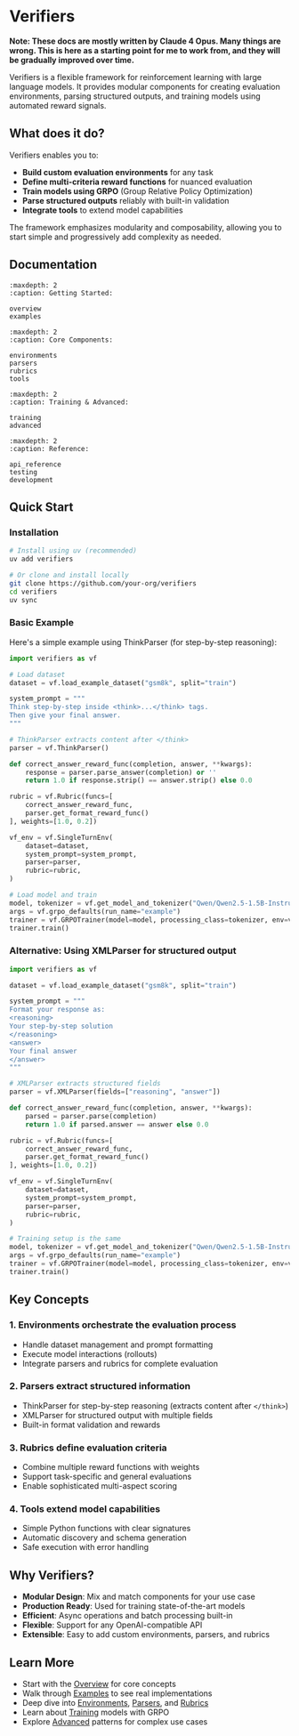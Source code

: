 # Verifiers

**Note: These docs are mostly written by Claude 4 Opus. Many things are wrong. This is here as a starting point for me to work from, and they will be gradually improved over time.**

Verifiers is a flexible framework for reinforcement learning with large language models. It provides modular components for creating evaluation environments, parsing structured outputs, and training models using automated reward signals.

## What does it do?

Verifiers enables you to:

- **Build custom evaluation environments** for any task
- **Define multi-criteria reward functions** for nuanced evaluation  
- **Train models using GRPO** (Group Relative Policy Optimization)
- **Parse structured outputs** reliably with built-in validation
- **Integrate tools** to extend model capabilities

The framework emphasizes modularity and composability, allowing you to start simple and progressively add complexity as needed.

## Documentation

```{toctree}
:maxdepth: 2
:caption: Getting Started:

overview
examples
```

```{toctree}
:maxdepth: 2
:caption: Core Components:

environments
parsers
rubrics
tools
```

```{toctree}
:maxdepth: 2
:caption: Training & Advanced:

training
advanced
```

```{toctree}
:maxdepth: 2
:caption: Reference:

api_reference
testing
development
```

## Quick Start

### Installation

```bash
# Install using uv (recommended)
uv add verifiers

# Or clone and install locally
git clone https://github.com/your-org/verifiers
cd verifiers
uv sync
```

### Basic Example

Here's a simple example using ThinkParser (for step-by-step reasoning):

```python
import verifiers as vf

# Load dataset 
dataset = vf.load_example_dataset("gsm8k", split="train")

system_prompt = """
Think step-by-step inside <think>...</think> tags.
Then give your final answer.
"""

# ThinkParser extracts content after </think>
parser = vf.ThinkParser()

def correct_answer_reward_func(completion, answer, **kwargs):
    response = parser.parse_answer(completion) or ''
    return 1.0 if response.strip() == answer.strip() else 0.0

rubric = vf.Rubric(funcs=[
    correct_answer_reward_func,
    parser.get_format_reward_func()
], weights=[1.0, 0.2])

vf_env = vf.SingleTurnEnv(
    dataset=dataset,
    system_prompt=system_prompt,
    parser=parser,
    rubric=rubric,
)

# Load model and train
model, tokenizer = vf.get_model_and_tokenizer("Qwen/Qwen2.5-1.5B-Instruct")
args = vf.grpo_defaults(run_name="example")
trainer = vf.GRPOTrainer(model=model, processing_class=tokenizer, env=vf_env, args=args)
trainer.train()
```

### Alternative: Using XMLParser for structured output

```python
import verifiers as vf

dataset = vf.load_example_dataset("gsm8k", split="train")

system_prompt = """
Format your response as:
<reasoning>
Your step-by-step solution
</reasoning>
<answer>
Your final answer
</answer>
"""

# XMLParser extracts structured fields
parser = vf.XMLParser(fields=["reasoning", "answer"])

def correct_answer_reward_func(completion, answer, **kwargs):
    parsed = parser.parse(completion)
    return 1.0 if parsed.answer == answer else 0.0

rubric = vf.Rubric(funcs=[
    correct_answer_reward_func,
    parser.get_format_reward_func()
], weights=[1.0, 0.2])

vf_env = vf.SingleTurnEnv(
    dataset=dataset,
    system_prompt=system_prompt,
    parser=parser,
    rubric=rubric,
)

# Training setup is the same
model, tokenizer = vf.get_model_and_tokenizer("Qwen/Qwen2.5-1.5B-Instruct")
args = vf.grpo_defaults(run_name="example")
trainer = vf.GRPOTrainer(model=model, processing_class=tokenizer, env=vf_env, args=args)
trainer.train()
```

## Key Concepts

### 1. **Environments** orchestrate the evaluation process
- Handle dataset management and prompt formatting
- Execute model interactions (rollouts)
- Integrate parsers and rubrics for complete evaluation

### 2. **Parsers** extract structured information
- ThinkParser for step-by-step reasoning (extracts content after `</think>`)
- XMLParser for structured output with multiple fields
- Built-in format validation and rewards

### 3. **Rubrics** define evaluation criteria
- Combine multiple reward functions with weights
- Support task-specific and general evaluations
- Enable sophisticated multi-aspect scoring

### 4. **Tools** extend model capabilities
- Simple Python functions with clear signatures
- Automatic discovery and schema generation
- Safe execution with error handling

## Why Verifiers?

- **Modular Design**: Mix and match components for your use case
- **Production Ready**: Used for training state-of-the-art models
- **Efficient**: Async operations and batch processing built-in
- **Flexible**: Support for any OpenAI-compatible API
- **Extensible**: Easy to add custom environments, parsers, and rubrics

## Learn More

- Start with the [Overview](overview.md) for core concepts
- Walk through [Examples](examples.md) to see real implementations
- Deep dive into [Environments](environments.md), [Parsers](parsers.md), and [Rubrics](rubrics.md)
- Learn about [Training](training.md) models with GRPO
- Explore [Advanced](advanced.md) patterns for complex use cases